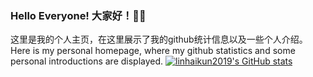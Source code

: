 ### Hello Everyone! 大家好！👋👋
这里是我的个人主页，在这里展示了我的github统计信息以及一些个人介绍。
Here is my personal homepage, where my github statistics and some personal introductions are displayed.
[![linhaikun2019's GitHub stats](https://github-readme-stats.vercel.app/api?username=linhaikun2019&show_icons=true)](https://github.com/anuraghazra/github-readme-stats)


